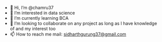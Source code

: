 - 👋 Hi, I’m @chamru37
- 👀 I’m interested in data science
- 🌱 I’m currently learning BCA
- 💞️ I’m looking to collaborate on any project as long as I have knowledge of and my interest too
- 📫 How to reach me mail: sidharthgurung37@gmail.com

<!---
chamru37/chamru37 is a ✨ special ✨ repository because its `README.md` (this file) appears on your GitHub profile.
You can click the Preview link to take a look at your changes.
--->
